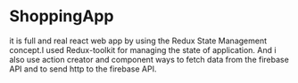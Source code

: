 # ShoppingApp
it is full and real react web app by using the Redux State Management concept.I used Redux-toolkit for managing the state of application. And i also use action creator and component ways to fetch data from the firebase API and to send http to the firebase API.
